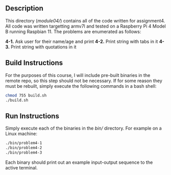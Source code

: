 ## Description

This directory (*module04/*) contains all of the code written for assignment4. All code was written targetting armv7l and tested on a Raspberry Pi 4 Model B running Raspbian 11. The problems are enumerated as follows:

**4-1.** Ask user for their name/age and print
**4-2.** Print string with tabs in it
**4-3.** Print string with quotations in it  

## Build Instructions

For the purposes of this course, I will include pre-built binaries in the remote repo, so this step should not be necessary. If for some reason they must be rebuilt, simply execute the following commands in a bash shell:

```bash
chmod 755 build.sh
./build.sh
```

## Run Instructions

Simply execute each of the binaries in the *bin/* directory. For example on a Linux machine:

```bash
./bin/problem4-1
./bin/problem4-2
./bin/problem4-3
```

Each binary should print out an example input-output sequence to the active terminal.
